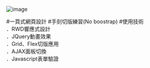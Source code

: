 ![image](https://github.com/gn00667340/single-page-web/blob/gh-pages/images/singlepage.gif)

#一頁式網頁設計
#手刻切版練習(No boostrap)
#使用技術   
．RWD響應式設計  
．JQuery動畫效果  
．Grid、Flex切版應用  
．AJAX面板切換  
．Javascript表單驗證  
